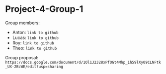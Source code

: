 # Project-4-Group-1

Group members:

* Anton: `link to github`
* Lucas: `link to github`
* Roy: `link to github`
* Theo: `link to github`

Group proposal: `https://docs.google.com/document/d/1Ol1J2J28xPfOGt4Mhp_1h59lXy09CLNFtk_UX-2BcWE/edit?usp=sharing`

## 
